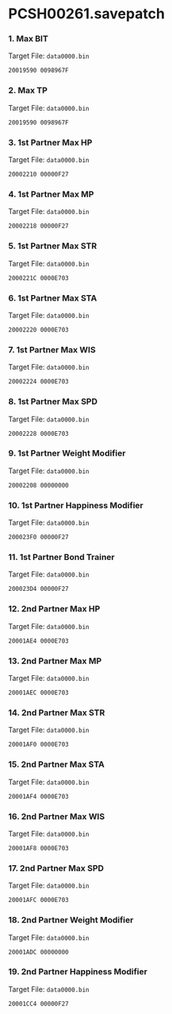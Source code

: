 # PCSH00261.savepatch

### 1. Max BIT

Target File: `data0000.bin`

```
20019590 0098967F
```

### 2. Max TP

Target File: `data0000.bin`

```
20019590 0098967F
```

### 3. 1st Partner Max HP

Target File: `data0000.bin`

```
20002210 00000F27
```

### 4. 1st Partner Max MP

Target File: `data0000.bin`

```
20002218 00000F27
```

### 5. 1st Partner Max STR

Target File: `data0000.bin`

```
2000221C 0000E703
```

### 6. 1st Partner Max STA

Target File: `data0000.bin`

```
20002220 0000E703
```

### 7. 1st Partner Max WIS

Target File: `data0000.bin`

```
20002224 0000E703
```

### 8. 1st Partner Max SPD

Target File: `data0000.bin`

```
20002228 0000E703
```

### 9. 1st Partner Weight Modifier

Target File: `data0000.bin`

```
20002208 00000000
```

### 10. 1st Partner Happiness Modifier

Target File: `data0000.bin`

```
200023F0 00000F27
```

### 11. 1st Partner Bond Trainer

Target File: `data0000.bin`

```
200023D4 00000F27
```

### 12. 2nd Partner Max HP

Target File: `data0000.bin`

```
20001AE4 0000E703
```

### 13. 2nd Partner Max MP

Target File: `data0000.bin`

```
20001AEC 0000E703
```

### 14. 2nd Partner Max STR

Target File: `data0000.bin`

```
20001AF0 0000E703
```

### 15. 2nd Partner Max STA

Target File: `data0000.bin`

```
20001AF4 0000E703
```

### 16. 2nd Partner Max WIS

Target File: `data0000.bin`

```
20001AF8 0000E703
```

### 17. 2nd Partner Max SPD

Target File: `data0000.bin`

```
20001AFC 0000E703
```

### 18. 2nd Partner Weight Modifier

Target File: `data0000.bin`

```
20001ADC 00000000
```

### 19. 2nd Partner Happiness Modifier

Target File: `data0000.bin`

```
20001CC4 00000F27
```

